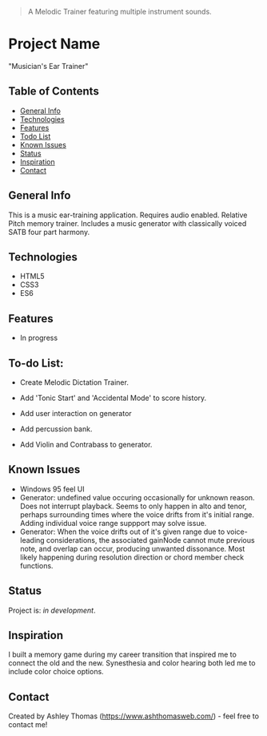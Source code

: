 > A Melodic Trainer featuring multiple instrument sounds.

# Project Name
"Musician's Ear Trainer"

## Table of Contents
* [General Info](#general-info)
* [Technologies](#technologies)
* [Features](#features)
* [Todo List](#todo-list)
* [Known Issues](#known-issues)
* [Status](#status)
* [Inspiration](#inspiration)
* [Contact](#contact)

## General Info
This is a music ear-training application. Requires audio enabled. Relative Pitch memory trainer. Includes a music generator with classically voiced SATB four part harmony.

## Technologies
* HTML5
* CSS3
* ES6

## Features
* In progress

## To-do List:
* Create Melodic Dictation Trainer.

* Add 'Tonic Start' and 'Accidental Mode' to score history.
* Add user interaction on generator 
* Add percussion bank.
* Add Violin and Contrabass to generator.
## Known Issues
* Windows 95 feel UI
* Generator: undefined value occuring occasionally for unknown reason. Does not interrupt playback. Seems to only happen in alto and tenor, perhaps surrounding times where the voice drifts from it's initial range. Adding individual voice range suppport may solve issue. 
* Generator: When the voice drifts out of it's given range due to voice-leading considerations, the associated gainNode cannot mute previous note, and overlap can occur, producing unwanted dissonance. Most likely happening during resolution direction or chord member check functions.

## Status
Project is: _in development_.

## Inspiration
I built a memory game during my career transition that inspired me to connect the old and the new. Synesthesia and color hearing both led me to include color choice options. 

## Contact
Created by Ashley Thomas (https://www.ashthomasweb.com/) - feel free to contact me!